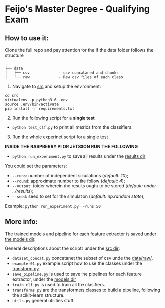 Feijo's Master Degree - Qualifying Exam
===

## How to use it:

Clone the full repo and pay attention for the if the data folder follows the structure
    
    .
    ├── data
    │   ├── csv             - csv concataned and chunks
    │   └── raw             - Raw csv files of each class


1. Navigate to [src](src/) and setup the environment:

```shell
cd src
virtualenv -p python3.6 .env
source .env/bin/activate
pip install -r requirements.txt
```

2. Run the following script for a **single test**

- `python test_clf.py` to print all metrics from the classifiers.


3. Run the whole experinet script for a single test

**INSIDE THE RASPBERRY PI OR JETSSON RUN THE FOLLOWING** 
- `python run_experiment.py` to save all results under the [results dir](src/results/)

You could set the parameters:
- `--runs`: number of independent simulations (*default: 10*);
- `--round`: approximate number to the follow (*default: 4*);
- `--output`: folder wherein the results ought to be stored (*default: under ../results*);
- `--seed`: seed to set for the simulation (*default: np.random state*);

Example: `python run_experiment.py --runs 50`


## More info:

The trained models and pipeline for each feature extractor is saved under [the models dir](models/).

General descriptions about the scripts under the [src dir](src/):

- `dataset_concat.py` concatanet the subset of csv unde the [data/raw/](data/raw/).
- `example-01.py` example script how to use the classes under the [transform.py](src/transform.py).
- `save_pipeline.py` is used to save the pipelines for each feature extractor, under the [models dir](models/)
- `train_clf.py` is used to train all the clasifiers.
- `transforms.py` are the transformers classes to build a pipeline, following the scikit-learn structure.
- `utils.py` general utilities stuff.
